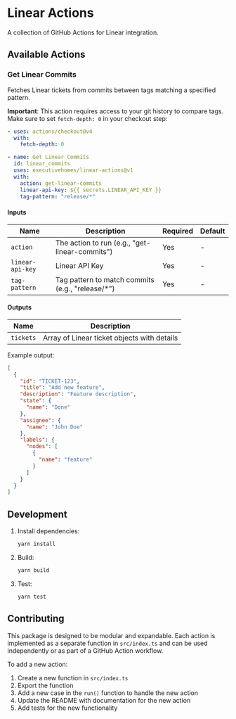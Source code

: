 # Linear Actions

A collection of GitHub Actions for Linear integration.

## Available Actions

### Get Linear Commits

Fetches Linear tickets from commits between tags matching a specified pattern.

**Important**: This action requires access to your git history to compare tags. Make sure to set `fetch-depth: 0` in your checkout step:

```yaml
- uses: actions/checkout@v4
  with:
    fetch-depth: 0

- name: Get Linear Commits
  id: linear_commits
  uses: executivehomes/linear-actions@v1
  with:
    action: get-linear-commits
    linear-api-key: ${{ secrets.LINEAR_API_KEY }}
    tag-pattern: "release/*"
```

#### Inputs

| Name | Description | Required | Default |
|------|-------------|----------|---------|
| `action` | The action to run (e.g., "get-linear-commits") | Yes | - |
| `linear-api-key` | Linear API Key | Yes | - |
| `tag-pattern` | Tag pattern to match commits (e.g., "release/*") | Yes | - |

#### Outputs

| Name | Description |
|------|-------------|
| `tickets` | Array of Linear ticket objects with details |

Example output:
```json
[
  {
    "id": "TICKET-123",
    "title": "Add new feature",
    "description": "Feature description",
    "state": {
      "name": "Done"
    },
    "assignee": {
      "name": "John Doe"
    },
    "labels": {
      "nodes": [
        {
          "name": "feature"
        }
      ]
    }
  }
]
```

## Development

1. Install dependencies:
   ```bash
   yarn install
   ```

2. Build:
   ```bash
   yarn build
   ```

3. Test:
   ```bash
   yarn test
   ```

## Contributing

This package is designed to be modular and expandable. Each action is implemented as a separate function in `src/index.ts` and can be used independently or as part of a GitHub Action workflow.

To add a new action:
1. Create a new function in `src/index.ts`
2. Export the function
3. Add a new case in the `run()` function to handle the new action
4. Update the README with documentation for the new action
5. Add tests for the new functionality